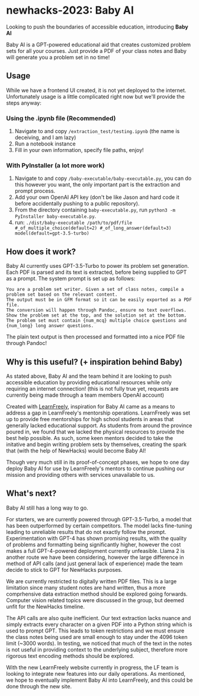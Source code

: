 # newhacks-2023: Baby AI

Looking to push the boundaries of accessible education, introducing **Baby AI**

Baby AI is a GPT-powered educational aid that creates customized problem sets for all your courses. Just provide a PDF of your class notes and Baby will generate you a problem set in no time! 

## Usage

While we have a frontend UI created, it is not yet deployed to the internet. Unfortunately usage is a little complicated right now but we'll provide the steps anyway:

### Using the .ipynb file (Recommended)

  1. Navigate to and copy `/extraction_test/testing.ipynb` (the name is deceiving, and I am lazy)
  2. Run a notebook instance
  3. Fill in your own information, specify file paths, enjoy!

### With PyInstaller (a lot more work)

  1. Navigate to and copy `/baby-executable/baby-executable.py`, you can do this however you want, the only important part is the extraction and prompt process.
  3. Add your own OpenAI API key (don't be like Jason and hard code it before accidentally pushing to a public repository).
  4. From the directory containing `baby-executable.py`, run `python3 -m PyInstaller baby-executable.py`.
  5. run: `./dist/baby-executable /path/to/pdf/file #_of_multiple_choice(default=2) #_of_long_answer(default=3) model(default=gpt-3.5-turbo)`

## How does it work?

Baby AI currently uses GPT-3.5-Turbo to power its problem set generation. Each PDF is parsed and its text is extracted, before being supplied to GPT as a prompt. The system prompt is set up as follows:

```
You are a problem set writer. Given a set of class notes, compile a problem set based on the relevant content. 
The output must be in GFM format so it can be easily exported as a PDF file. 
The conversion will happen through Pandoc, ensure no text overflows.
Show the problem set at the top, and the solution set at the bottom.
The problem set must contain {num_mcq} multiple choice questions and {num_long} long answer questions.
```

The plain text output is then processed and formatted into a nice PDF file through Pandoc!

## Why is this useful? (+ inspiration behind Baby)

As stated above, Baby AI and the team behind it are looking to push accessible education by providing educational resources while only requiring an internet connection! (this is not fully true yet, requests are currently being made through a team members OpenAI account)

Created with [LearnFreely](https://learnfreely.ca), inspiration for Baby AI came as a means to address a gap in LearnFreely's mentorship operations. LearnFreely was set up to provide free mentorships for high school students in areas that generally lacked educational support. As students from around the province poured in, we found that we lacked the physical resources to provide the best help possible. As such, some keen mentors decided to take the initative and begin writing problem sets by themselves, creating the spark that (with the help of NewHacks) would become Baby AI!

Though very much still in its proof-of-concept phases, we hope to one day deploy Baby AI for use by LearnFreely's mentors to continue pushing our mission and providing others with services unavailable to us. 

## What's next?

Baby AI still has a long way to go.

For starters, we are currently powered through GPT-3.5-Turbo, a model that has been outperformed by certain competitors. The model lacks fine-tuning leading to unreliable results that do not exactly follow the prompt. Experimentation with GPT-4 has shown promising results, with the quality of problems and formatting being significantly higher, however the cost makes a full GPT-4-powered deployment currently unfeasible. Llama 2 is another route we have been considering, however the large difference in method of API calls (and just general lack of experience) made the team decide to stick to GPT for NewHacks purposes. 

We are currently restricted to digitally written PDF files. This is a large limitation since many student notes are hand written, thus a more comprhensive data extraction method should be explored going forwards. Computer vision related topics were discussed in the group, but deemed unfit for the NewHacks timeline.

The API calls are also quite inefficient. Our text extraction lacks nuance and simply extracts every character on a given PDF into a Python string which is used to prompt GPT. This leads to token restrictions and we must ensure the class notes being used are small enough to stay under the 4096 token limit (~3000 words). In testing, we noticed that much of the text in the notes is not useful in providing context to the underlying subject, therefore more rigorous text encoding methods should be explored. 

With the new LearnFreely website currently in progress, the LF team is looking to integrate new features into our daily operations. As mentioned, we hope to eventually implement Baby AI into LearnFreely, and this could be done through the new site.
